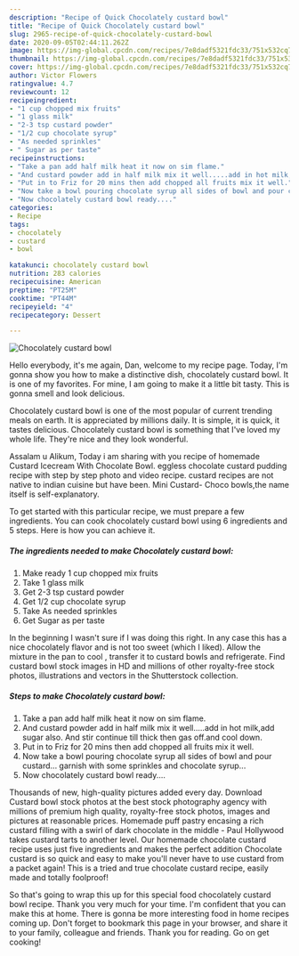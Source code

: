 ```yaml
---
description: "Recipe of Quick Chocolately custard bowl"
title: "Recipe of Quick Chocolately custard bowl"
slug: 2965-recipe-of-quick-chocolately-custard-bowl
date: 2020-09-05T02:44:11.262Z
image: https://img-global.cpcdn.com/recipes/7e8dadf5321fdc33/751x532cq70/chocolately-custard-bowl-recipe-main-photo.jpg
thumbnail: https://img-global.cpcdn.com/recipes/7e8dadf5321fdc33/751x532cq70/chocolately-custard-bowl-recipe-main-photo.jpg
cover: https://img-global.cpcdn.com/recipes/7e8dadf5321fdc33/751x532cq70/chocolately-custard-bowl-recipe-main-photo.jpg
author: Victor Flowers
ratingvalue: 4.7
reviewcount: 12
recipeingredient:
- "1 cup chopped mix fruits"
- "1 glass milk"
- "2-3 tsp custard powder"
- "1/2 cup chocolate syrup"
- "As needed sprinkles"
- " Sugar as per taste"
recipeinstructions:
- "Take a pan add half milk heat it now on sim flame."
- "And custard powder add in half milk mix it well.....add in hot milk,add sugar also. And stir continue till thick then gas off.and cool down."
- "Put in to Friz for 20 mins then add chopped all fruits mix it well."
- "Now take a bowl pouring chocolate syrup all sides of bowl and pour custard... garnish with some sprinkles and chocolate syrup..."
- "Now chocolately custard bowl ready...."
categories:
- Recipe
tags:
- chocolately
- custard
- bowl

katakunci: chocolately custard bowl 
nutrition: 283 calories
recipecuisine: American
preptime: "PT25M"
cooktime: "PT44M"
recipeyield: "4"
recipecategory: Dessert

---
```



![Chocolately custard bowl](https://img-global.cpcdn.com/recipes/7e8dadf5321fdc33/751x532cq70/chocolately-custard-bowl-recipe-main-photo.jpg)

Hello everybody, it's me again, Dan, welcome to my recipe page. Today, I'm gonna show you how to make a distinctive dish, chocolately custard bowl. It is one of my favorites. For mine, I am going to make it a little bit tasty. This is gonna smell and look delicious.

Chocolately custard bowl is one of the most popular of current trending meals on earth. It is appreciated by millions daily. It is simple, it is quick, it tastes delicious. Chocolately custard bowl is something that I've loved my whole life. They're nice and they look wonderful.

Assalam u Alikum, Today i am sharing with you recipe of homemade Custard Icecream With Chocolate Bowl. eggless chocolate custard pudding recipe with step by step photo and video recipe. custard recipes are not native to indian cuisine but have been. Mini Custard- Choco bowls,the name itself is self-explanatory.


To get started with this particular recipe, we must prepare a few ingredients. You can cook chocolately custard bowl using 6 ingredients and 5 steps. Here is how you can achieve it.

<!--inarticleads1-->

##### The ingredients needed to make Chocolately custard bowl:

1. Make ready 1 cup chopped mix fruits
1. Take 1 glass milk
1. Get 2-3 tsp custard powder
1. Get 1/2 cup chocolate syrup
1. Take As needed sprinkles
1. Get  Sugar as per taste


In the beginning I wasn&#39;t sure if I was doing this right. In any case this has a nice chocolately flavor and is not too sweet (which I liked). Allow the mixture in the pan to cool , transfer it to custard bowls and refrigerate. Find custard bowl stock images in HD and millions of other royalty-free stock photos, illustrations and vectors in the Shutterstock collection. 

<!--inarticleads2-->

##### Steps to make Chocolately custard bowl:

1. Take a pan add half milk heat it now on sim flame.
1. And custard powder add in half milk mix it well.....add in hot milk,add sugar also. And stir continue till thick then gas off.and cool down.
1. Put in to Friz for 20 mins then add chopped all fruits mix it well.
1. Now take a bowl pouring chocolate syrup all sides of bowl and pour custard... garnish with some sprinkles and chocolate syrup...
1. Now chocolately custard bowl ready....


Thousands of new, high-quality pictures added every day. Download Custard bowl stock photos at the best stock photography agency with millions of premium high quality, royalty-free stock photos, images and pictures at reasonable prices. Homemade puff pastry encasing a rich custard filling with a swirl of dark chocolate in the middle - Paul Hollywood takes custard tarts to another level. Our homemade chocolate custard recipe uses just five ingredients and makes the perfect addition Chocolate custard is so quick and easy to make you&#39;ll never have to use custard from a packet again! This is a tried and true chocolate custard recipe, easily made and totally foolproof! 

So that's going to wrap this up for this special food chocolately custard bowl recipe. Thank you very much for your time. I'm confident that you can make this at home. There is gonna be more interesting food in home recipes coming up. Don't forget to bookmark this page in your browser, and share it to your family, colleague and friends. Thank you for reading. Go on get cooking!
